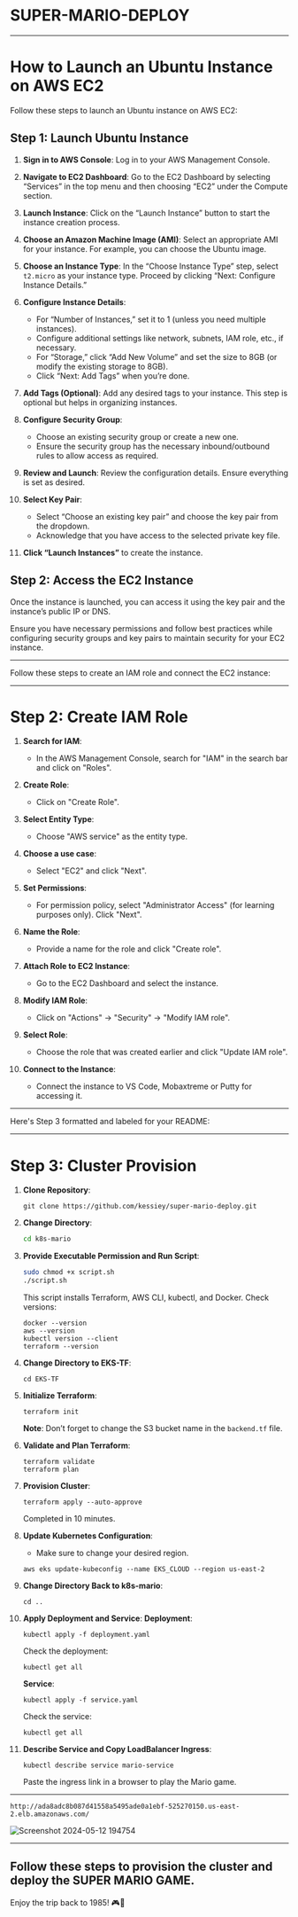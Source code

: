 # SUPER-MARIO-DEPLOY

---

# How to Launch an Ubuntu Instance on AWS EC2

Follow these steps to launch an Ubuntu instance on AWS EC2:

## Step 1: Launch Ubuntu Instance

1. **Sign in to AWS Console**: Log in to your AWS Management Console.

2. **Navigate to EC2 Dashboard**: Go to the EC2 Dashboard by selecting “Services” in the top menu and then choosing “EC2” under the Compute section.

3. **Launch Instance**: Click on the “Launch Instance” button to start the instance creation process.

4. **Choose an Amazon Machine Image (AMI)**: Select an appropriate AMI for your instance. For example, you can choose the Ubuntu image.

5. **Choose an Instance Type**: In the “Choose Instance Type” step, select `t2.micro` as your instance type. Proceed by clicking “Next: Configure Instance Details.”

6. **Configure Instance Details**:
   - For “Number of Instances,” set it to 1 (unless you need multiple instances).
   - Configure additional settings like network, subnets, IAM role, etc., if necessary.
   - For “Storage,” click “Add New Volume” and set the size to 8GB (or modify the existing storage to 8GB).
   - Click “Next: Add Tags” when you’re done.

7. **Add Tags (Optional)**: Add any desired tags to your instance. This step is optional but helps in organizing instances.

8. **Configure Security Group**:
   - Choose an existing security group or create a new one.
   - Ensure the security group has the necessary inbound/outbound rules to allow access as required.

9. **Review and Launch**: Review the configuration details. Ensure everything is set as desired.

10. **Select Key Pair**:
    - Select “Choose an existing key pair” and choose the key pair from the dropdown.
    - Acknowledge that you have access to the selected private key file.

11. **Click “Launch Instances”** to create the instance.

## Step 2: Access the EC2 Instance

Once the instance is launched, you can access it using the key pair and the instance’s public IP or DNS.

Ensure you have necessary permissions and follow best practices while configuring security groups and key pairs to maintain security for your EC2 instance.

---


Follow these steps to create an IAM role and connect the EC2 instance:

---

# Step 2: Create IAM Role

1. **Search for IAM**:
   - In the AWS Management Console, search for "IAM" in the search bar and click on "Roles".

2. **Create Role**:
   - Click on "Create Role".

3. **Select Entity Type**:
   - Choose "AWS service" as the entity type.

4. **Choose a use case**:
   - Select "EC2" and click "Next".

5. **Set Permissions**:
   - For permission policy, select "Administrator Access" (for learning purposes only). Click "Next".

6. **Name the Role**:
   - Provide a name for the role and click "Create role".

7. **Attach Role to EC2 Instance**:
   - Go to the EC2 Dashboard and select the instance.

8. **Modify IAM Role**:
   - Click on "Actions" -> "Security" -> "Modify IAM role".

9. **Select Role**:
   - Choose the role that was created earlier and click "Update IAM role".

10. **Connect to the Instance**:
    - Connect the instance to VS Code, Mobaxtreme or Putty for accessing it.

---

Here's Step 3 formatted and labeled for your README:

---

# Step 3: Cluster Provision

1. **Clone Repository**:
   ```
   git clone https://github.com/kessiey/super-mario-deploy.git
   ```

2. **Change Directory**:
   ```bash
   cd k8s-mario
   ```

3. **Provide Executable Permission and Run Script**:
   ```bash
   sudo chmod +x script.sh
   ./script.sh
   ```

   This script installs Terraform, AWS CLI, kubectl, and Docker. Check versions:
   ```
   docker --version
   aws --version
   kubectl version --client
   terraform --version
   ```

4. **Change Directory to EKS-TF**:
   ```
   cd EKS-TF
   ```

5. **Initialize Terraform**:
   ```
   terraform init
   ```

   **Note**: Don’t forget to change the S3 bucket name in the `backend.tf` file.

6. **Validate and Plan Terraform**:
   ```
   terraform validate
   terraform plan
   ```

7. **Provision Cluster**:
   ```
   terraform apply --auto-approve
   ```

   Completed in 10 minutes.

8. **Update Kubernetes Configuration**:
   - Make sure to change your desired region.
   ```
   aws eks update-kubeconfig --name EKS_CLOUD --region us-east-2
   ```

9. **Change Directory Back to k8s-mario**:
   ```
   cd ..
   ```

10. **Apply Deployment and Service**:
    **Deployment**:
    ```
    kubectl apply -f deployment.yaml
    ```

    Check the deployment:
    ```
    kubectl get all
    ```

    **Service**:
    ```
    kubectl apply -f service.yaml
    ```

    Check the service:
    ```
    kubectl get all
    ```

11. **Describe Service and Copy LoadBalancer Ingress**:
    ```
    kubectl describe service mario-service
    ```

    Paste the ingress link in a browser to play the Mario game.
---
    http://ada8adc8b087d41558a5495ade0a1ebf-525270150.us-east-2.elb.amazonaws.com/

    
![Screenshot 2024-05-12 194754](https://github.com/kessiey/super-mario-k8s-deploy/assets/122237149/99d02307-5e25-408d-8169-a43db9171d4c)


---


Follow these steps to provision the cluster and deploy the SUPER MARIO GAME. 
---
Enjoy the trip back to 1985! 🎮🍄

